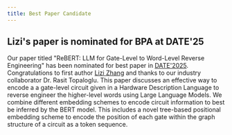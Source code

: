 ```yaml
---
title: Best Paper Candidate
---
```


## Lizi's paper is nominated for BPA at DATE'25

Our paper titled "ReBERT: LLM for Gate-Level to Word-Level Reverse Engineering" has been nominated for best paper in [DATE'2025](https://www.date-conference.com/). Congratulations to first author [Lizi Zhang](https://wiscad.github.io/wiscad/members/lizi-zhang.html) and thanks to our industry collaborator Dr. Rasit Topaloglu. This paper discusses an effective way to encode a a gate-level circuit given in a Hardware Description Language to reverse engineer the higher-level words using Large Language Models. We combine different embedding schemes to encode circuit information to best be inferred by the BERT model. This includes a novel tree-based positional embedding scheme to encode the position of each gate within the graph structure of a circuit as a token sequence.
